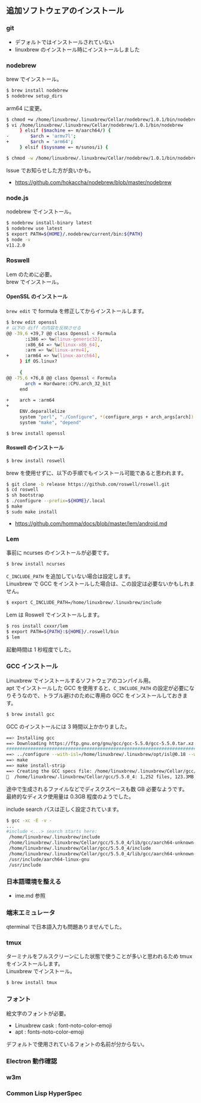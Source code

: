 
## 追加ソフトウェアのインストール

### git

- デフォルトではインストールされていない
- linuxbrew のインストール時にインストールしました

### nodebrew

brew でインストール。

````sh
$ brew install nodebrew
$ nodebrew setup_dirs
````

arm64 に変更。
````sh
$ chmod +w /home/linuxbrew/.linuxbrew/Cellar/nodebrew/1.0.1/bin/nodebrew
$ vi /home/linuxbrew/.linuxbrew/Cellar/nodebrew/1.0.1/bin/nodebrew
     } elsif ($machine =~ m/aarch64/) {
-        $arch = 'armv7l';
+        $arch = 'arm64';
     } elsif ($sysname =~ m/sunos/i) {

$ chmod -w /home/linuxbrew/.linuxbrew/Cellar/nodebrew/1.0.1/bin/nodebrew
````

Issue でお知らせした方が良いかも。
- https://github.com/hokaccha/nodebrew/blob/master/nodebrew

### node.js

nodebrew でインストール。

````sh
$ nodebrew install-binary latest
$ nodebrew use latest
$ export PATH=${HOME}/.nodebrew/current/bin:${PATH}
$ node -v
v11.2.0
````

### Roswell

Lem のために必要。  
brew でインストール。

#### OpenSSL のインストール

`brew edit` で formula を修正してからインストールします。

````sh
$ brew edit openssl
# 以下の diff の内容を反映させる
@@ -39,6 +39,7 @@ class Openssl < Formula
       :i386 => %w[linux-generic32],
       :x86_64 => %w[linux-x86_64],
       :arm => %w[linux-armv4],
+      :arm64 => %w[linux-aarch64],
     } if OS.linux?
 
     {
@@ -75,6 +76,8 @@ class Openssl < Formula
       arch = Hardware::CPU.arch_32_bit
     end
 
+    arch = :arm64
+
     ENV.deparallelize
     system "perl", "./Configure", *(configure_args + arch_args[arch])
     system "make", "depend"

$ brew install openssl
````

#### Roswell のインストール

````sh
$ brew install roswell
````

brew を使用せずに、以下の手順でもインストール可能であると思われます。

````sh
$ git clone -b release https://github.com/roswell/roswell.git
$ cd roswell
$ sh bootstrap
$ ./configure --prefix=${HOME}/.local
$ make
$ sudo make install
````

- https://github.com/homma/docs/blob/master/lem/android.md

### Lem

事前に ncurses のインストールが必要です。  

````sh
$ brew install ncurses
````

`C_INCLUDE_PATH` を追加していない場合は設定します。  
Linuxbrew で GCC をインストールした場合は、この設定は必要ないかもしれません。

````sh
$ export C_INCLUDE_PATH=/home/linuxbrew/.linuxbrew/include
````

Lem は Roswell でインストールします。

````sh
$ ros install cxxxr/lem
$ export PATH=${PATH}:${HOME}/.roswell/bin
$ lem
````

起動時間は 1 秒程度でした。

### GCC インストール

Linuxbrew でインストールするソフトウェアのコンパイル用。  
apt でインストールした GCC を使用すると、`C_INCLUDE_PATH` の設定が必要になりそうなので、トラブル避けのために専用の GCC をインストールしておきます。

````sh
$ brew install gcc
````

GCC のインストールには 3 時間以上かかりました。

````sh
==> Installing gcc
==> Downloading https://ftp.gnu.org/gnu/gcc/gcc-5.5.0/gcc-5.5.0.tar.xz
######################################################################## 100.0%
==> ../configure --with-isl=/home/linuxbrew/.linuxbrew/opt/isl@0.18 --with-bugur
==> make
==> make install-strip
==> Creating the GCC specs file: /home/linuxbrew/.linuxbrew/Cellar/gcc/5.5.0_4/l
🍺  /home/linuxbrew/.linuxbrew/Cellar/gcc/5.5.0_4: 1,252 files, 123.3MB, built in 193 minutes 16 seconds
````

途中で生成されるファイルなどでディスクスペースも数 GB 必要なようです。  
最終的なディスク使用量は 0.3GB 程度のようでした。

include search パスは正しく設定されています。

````sh
$ gcc -xc -E -v -
...
#include <...> search starts here:
 /home/linuxbrew/.linuxbrew/include
 /home/linuxbrew/.linuxbrew/Cellar/gcc/5.5.0_4/lib/gcc/aarch64-unknown-linux-gnu/5.5.0/include
 /home/linuxbrew/.linuxbrew/Cellar/gcc/5.5.0_4/include
 /home/linuxbrew/.linuxbrew/Cellar/gcc/5.5.0_4/lib/gcc/aarch64-unknown-linux-gnu/5.5.0/include-fixed
 /usr/include/aarch64-linux-gnu
 /usr/include
````

### 日本語環境を整える

- ime.md 参照

### 端末エミュレータ

qterminal で日本語入力も問題ありませんでした。

### tmux

ターミナルをフルスクリーンにした状態で使うことが多いと思われるため tmux をインストールします。  
Linuxbrew でインストール。

````sh
$ brew install tmux
````

### フォント

絵文字のフォントが必要。

- Linuxbrew cask : font-noto-color-emoji
- apt : fonts-noto-color-emoji

デフォルトで使用されているフォントの名前が分からない。

### Electron 動作確認

### w3m

### Common Lisp HyperSpec